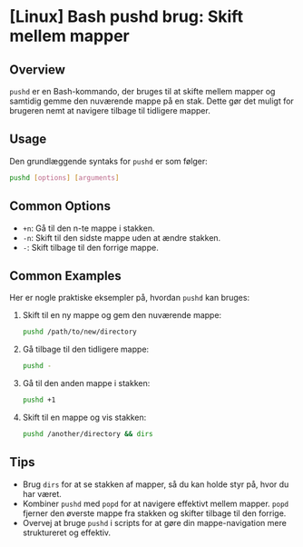 # [Linux] Bash pushd brug: Skift mellem mapper

## Overview
`pushd` er en Bash-kommando, der bruges til at skifte mellem mapper og samtidig gemme den nuværende mappe på en stak. Dette gør det muligt for brugeren nemt at navigere tilbage til tidligere mapper.

## Usage
Den grundlæggende syntaks for `pushd` er som følger:

```bash
pushd [options] [arguments]
```

## Common Options
- `+n`: Gå til den n-te mappe i stakken.
- `-n`: Skift til den sidste mappe uden at ændre stakken.
- `-`: Skift tilbage til den forrige mappe.

## Common Examples
Her er nogle praktiske eksempler på, hvordan `pushd` kan bruges:

1. Skift til en ny mappe og gem den nuværende mappe:
   ```bash
   pushd /path/to/new/directory
   ```

2. Gå tilbage til den tidligere mappe:
   ```bash
   pushd -
   ```

3. Gå til den anden mappe i stakken:
   ```bash
   pushd +1
   ```

4. Skift til en mappe og vis stakken:
   ```bash
   pushd /another/directory && dirs
   ```

## Tips
- Brug `dirs` for at se stakken af mapper, så du kan holde styr på, hvor du har været.
- Kombiner `pushd` med `popd` for at navigere effektivt mellem mapper. `popd` fjerner den øverste mappe fra stakken og skifter tilbage til den forrige.
- Overvej at bruge `pushd` i scripts for at gøre din mappe-navigation mere struktureret og effektiv.